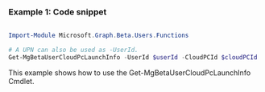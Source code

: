 ### Example 1: Code snippet

```powershell

Import-Module Microsoft.Graph.Beta.Users.Functions

# A UPN can also be used as -UserId.
Get-MgBetaUserCloudPcLaunchInfo -UserId $userId -CloudPCId $cloudPCId

```
This example shows how to use the Get-MgBetaUserCloudPcLaunchInfo Cmdlet.

